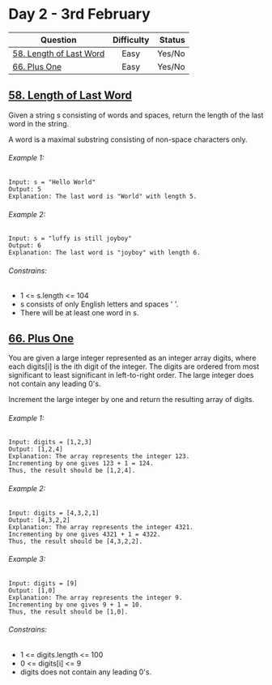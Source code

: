 # Day 2 - 3rd February

| Question                                                                                                | Difficulty | Status |
| ------------------------------------------------------------------------------------------------------- | :--------: | -----: |
| [58. Length of Last Word](https://leetcode.com/problems/length-of-last-word/ "58. Length of Last Word") |    Easy    | Yes/No |
| [66. Plus One](https://leetcode.com/problems/plus-one/ "66. Plus One")                                  |    Easy    | Yes/No |

## [58. Length of Last Word](https://leetcode.com/problems/length-of-last-word/ "58. Length of Last Word")

Given a string s consisting of words and spaces, return the length of the last word in the string.

A word is a maximal substring consisting of non-space characters only.

###### Example 1:

```
Input: s = "Hello World"
Output: 5
Explanation: The last word is "World" with length 5.
```

###### Example 2:

```
Input: s = "luffy is still joyboy"
Output: 6
Explanation: The last word is "joyboy" with length 6.
```

###### Constrains:

- 1 <= s.length <= 104
- s consists of only English letters and spaces ' '.
- There will be at least one word in s.

## [66. Plus One](https://leetcode.com/problems/plus-one/ "66. Plus One")

You are given a large integer represented as an integer array digits, where each digits[i] is the ith digit of the integer. The digits are ordered from most significant to least significant in left-to-right order. The large integer does not contain any leading 0's.

Increment the large integer by one and return the resulting array of digits.

###### Example 1:

```
Input: digits = [1,2,3]
Output: [1,2,4]
Explanation: The array represents the integer 123.
Incrementing by one gives 123 + 1 = 124.
Thus, the result should be [1,2,4].
```

###### Example 2:

```
Input: digits = [4,3,2,1]
Output: [4,3,2,2]
Explanation: The array represents the integer 4321.
Incrementing by one gives 4321 + 1 = 4322.
Thus, the result should be [4,3,2,2].
```

###### Example 3:

```
Input: digits = [9]
Output: [1,0]
Explanation: The array represents the integer 9.
Incrementing by one gives 9 + 1 = 10.
Thus, the result should be [1,0].
```

###### Constrains:

- 1 <= digits.length <= 100
- 0 <= digits[i] <= 9
- digits does not contain any leading 0's.
